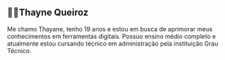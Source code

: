 ## 👩‍💻Thayne Queiroz
Me chamo Thayane, tenho 19 anos e estou em busca de aprimorar meus conhecimentos em ferramentas digitais.
Possuo ensino médio completo e atualmente estou cursando técnico em administração pela instituição Grau Técnico.

<p alighn="left">
    <a href="https://.instagram.com/0Thayyy0_?igsh=ZWZmNG13YTVreG4z&utm_source=qr"
          <img
              src="file:///C:/Users/gabri/Downloads/instagram%20(1).svg"
